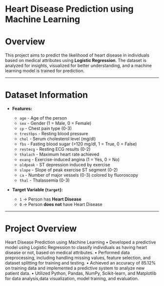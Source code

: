 # Heart Disease Prediction using Machine Learning

# Overview
This project aims to predict the likelihood of heart disease in individuals based on medical 
attributes using **Logistic Regression**. 
The dataset is analyzed for insights, visualized for better understanding, 
and a machine learning model is trained for prediction.

---

# Dataset Information
- **Features:**
  - `age` - Age of the person
  - `sex` - Gender (1 = Male, 0 = Female)
  - `cp` - Chest pain type (0-3)
  - `trestbps` - Resting blood pressure
  - `chol` - Serum cholesterol level (mg/dl)
  - `fbs` - Fasting blood sugar (>120 mg/dl, 1 = True, 0 = False)
  - `restecg` - Resting ECG results (0-2)
  - `thalach` - Maximum heart rate achieved
  - `exang` - Exercise-induced angina (1 = Yes, 0 = No)
  - `oldpeak` - ST depression induced by exercise
  - `slope` - Slope of peak exercise ST segment (0-2)
  - `ca` - Number of major vessels (0-3) colored by fluoroscopy
  - `thal` - Thalassemia (0-3)

- **Target Variable (`target`):**
  - `1` → Person has **Heart Disease**
  - `0` → Person **does not** have Heart Disease

---
# Project Overview
Heart Disease Prediction using Machine Learning
•	Developed a predictive model using Logistic Regression to classify individuals as having heart disease or not, based on medical attributes.
•	Performed data preprocessing, including handling missing values, feature selection, and dataset splitting for training and testing.
•	Achieved an accuracy of 85.12% on training data and implemented a predictive system to analyze new patient data.
•	Utilized Python, Pandas, NumPy, Scikit-learn, and Matplotlib for data analysis,data visualization, model training, and evaluation.



